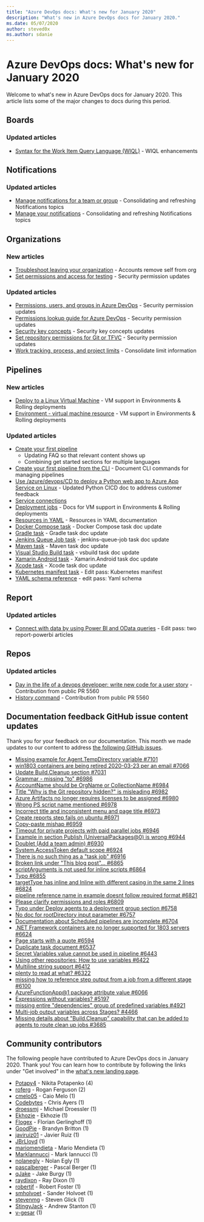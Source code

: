 ```yaml
---
title: "Azure DevOps docs: What's new for January 2020"
description: "What's new in Azure DevOps docs for January 2020."
ms.date: 05/07/2020
author: steved0x
ms.author: sdanie
---
```


# Azure DevOps docs: What's new for January 2020

Welcome to what's new in Azure DevOps docs for January 2020. This article lists some of the major changes to docs during this period.

## Boards

### Updated articles

- [Syntax for the Work Item Query Language (WIQL)](/azure/devops/boards/queries/wiql-syntax) - WIQL enhancements

## Notifications

### Updated articles

- [Manage notifications for a team or group](/azure/devops/notifications/manage-team-group-notifications) - Consolidating and refreshing Notifications topics
- [Manage your notifications](/azure/devops/notifications/manage-your-personal-notifications) - Consolidating and refreshing Notifications topics

## Organizations

### New articles

- [Troubleshoot leaving your organization](/azure/devops/organizations/accounts/faq-leave-organization) - Accounts remove self from org
- [Set permissions and access for testing](/azure/devops/organizations/security/set-permissions-access-test) - Security permission updates

### Updated articles

- [Permissions, users, and groups in Azure DevOps](/azure/devops/organizations/security/permissions) - Security permission updates
- [Permissions lookup guide for Azure DevOps](/azure/devops/organizations/security/permissions-lookup-guide) - Security permission updates
- [Security key concepts](/azure/devops/organizations/security/security-glossary) - Security key concepts updates
- [Set repository permissions for Git or TFVC](/azure/devops/organizations/security/set-git-tfvc-repository-permissions) - Security permission updates
- [Work tracking, process, and project limits](/azure/devops/organizations/settings/work/object-limits) - Consolidate limit information

## Pipelines

### New articles

- [Deploy to a Linux Virtual Machine](/azure/devops/pipelines/ecosystems/deploy-linux-vm) - VM support in Environments & Rolling deployments
- [Environment - virtual machine resource](/azure/devops/pipelines/process/environments-virtual-machines) - VM support in Environments & Rolling deployments

### Updated articles

- [Create your first pipeline](/azure/devops/pipelines/create-first-pipeline)
  - Updating FAQ so that relevant content shows up
  - Combining get started sections for multiple languages
- [Create your first pipeline from the CLI](/azure/devops/pipelines/create-first-pipeline-cli) - Document CLI commands for managing pipelines
- [Use /azure/devops/CD to deploy a Python web app to Azure App Service on Linux](/azure/devops/pipelines/ecosystems/python-webapp) - Updated Python CICD doc to address customer feedback
- [Service connections](/azure/devops/pipelines/library/service-endpoints)
- [Deployment jobs](/azure/devops/pipelines/process/deployment-jobs) - Docs for VM support in Environments & Rolling deployments
- [Resources in YAML](/azure/devops/pipelines/process/resources) - Resources in YAML documentation
- [Docker Compose task](/azure/devops/pipelines/tasks/build/docker-compose) - Docker Compose task doc update
- [Gradle task](/azure/devops/pipelines/tasks/build/gradle) - Gradle task doc update
- [Jenkins Queue Job task](/azure/devops/pipelines/tasks/build/jenkins-queue-job) - jenkins-queue-job task doc update
- [Maven task](/azure/devops/pipelines/tasks/build/maven) - Maven task doc update
- [Visual Studio Build task](/azure/devops/pipelines/tasks/build/visual-studio-build) - vsbuild task doc update
- [Xamarin.Android task](/azure/devops/pipelines/tasks/build/xamarin-android) - Xamarin.Android task doc update
- [Xcode task](/azure/devops/pipelines/tasks/build/xcode) - Xcode task doc update
- [Kubernetes manifest task](/azure/devops/pipelines/tasks/deploy/kubernetes-manifest) - Edit pass: Kubernetes manifest
- [YAML schema reference](/azure/devops/pipelines/yaml-schema) - edit pass: Yaml schema

## Report

### Updated articles

- [Connect with data by using Power BI and OData queries](/azure/devops/report/powerbi/odataquery-connect) - Edit pass: two report-powerbi articles

## Repos

### Updated articles

- [Day in the life of a devops developer: write new code for a user story](/azure/devops/repos/tfvc/day-life-alm-developer-write-new-code-user-story) - Contribution from public PR 5560
- [History command](/azure/devops/repos/tfvc/history-command) - Contribution from public PR 5560

## Documentation feedback GitHub issue content updates

Thank you for your feedback on our documentation. This month we made updates to our content to address [the following GitHub issues](https://github.com/MicrosoftDocs/azure-devops-docs/issues?q=linked%3Apr+type%3Aissue+state%3Aclosed+closed%3A2020-01-01..2020-01-31).

- [Missing example for Agent.TempDirectory variable #7101](https://github.com/MicrosoftDocs/azure-devops-docs/issues/7101)
- [win1803 containers are being retired 2020-03-23 per an email  #7066](https://github.com/MicrosoftDocs/azure-devops-docs/issues/7066)
- [Update Build.Cleanup section #7031](https://github.com/MicrosoftDocs/azure-devops-docs/issues/7031)
- [Grammar - missing "to" #6986](https://github.com/MicrosoftDocs/azure-devops-docs/issues/6986)
- [AccountName should be OrgName or CollectionName #6984](https://github.com/MicrosoftDocs/azure-devops-docs/issues/6984)
- [Title "Why is the Git repository hidden?" is misleading #6982](https://github.com/MicrosoftDocs/azure-devops-docs/issues/6982)
- [Azure Artifacts no longer requires licenses to be assigned #6980](https://github.com/MicrosoftDocs/azure-devops-docs/issues/6980)
- [Wrong PS script name mentioned #6978](https://github.com/MicrosoftDocs/azure-devops-docs/issues/6978)
- [Incorrect title and inconsistent menu and page title #6973](https://github.com/MicrosoftDocs/azure-devops-docs/issues/6973)
- [Create reports step fails on ubuntu #6971](https://github.com/MicrosoftDocs/azure-devops-docs/issues/6971)
- [Copy-paste mishap #6959](https://github.com/MicrosoftDocs/azure-devops-docs/issues/6959)
- [Timeout for private projects with paid parallel jobs #6946](https://github.com/MicrosoftDocs/azure-devops-docs/issues/6946)
- [Example in section Publish (UniversalPackages@0) is wrong #6944](https://github.com/MicrosoftDocs/azure-devops-docs/issues/6944)
- [Doublet (Add a team admin) #6930](https://github.com/MicrosoftDocs/azure-devops-docs/issues/6930)
- [System.AccessToken default scope #6924](https://github.com/MicrosoftDocs/azure-devops-docs/issues/6924)
- [There is no such thing as a "task job" #6916](https://github.com/MicrosoftDocs/azure-devops-docs/issues/6916)
- [Broken link under "This blog post"... #6865](https://github.com/MicrosoftDocs/azure-devops-docs/issues/6865)
- [scriptArguments is not used for inline scripts #6864](https://github.com/MicrosoftDocs/azure-devops-docs/issues/6864)
- [Typo #6855](https://github.com/MicrosoftDocs/azure-devops-docs/issues/6855)
- [targetType has inline and Inline with different casing in the same 2 lines #6824](https://github.com/MicrosoftDocs/azure-devops-docs/issues/6824)
- [pipeline reference name in example doesnt follow required format #6821](https://github.com/MicrosoftDocs/azure-devops-docs/issues/6821)
- [Please clarify permissions and roles #6809](https://github.com/MicrosoftDocs/azure-devops-docs/issues/6809)
- [Typo under Deploy agents to a deployment group section #6758](https://github.com/MicrosoftDocs/azure-devops-docs/issues/6758)
- [No doc for rootDirectory input parameter #6757](https://github.com/MicrosoftDocs/azure-devops-docs/issues/6757)
- [Documentation about Scheduled pipelines are incomplete #6704](https://github.com/MicrosoftDocs/azure-devops-docs/issues/6704)
- [.NET Framework containers are no longer supported for 1803 servers #6624](https://github.com/MicrosoftDocs/azure-devops-docs/issues/6624)
- [Page starts with a quote #6594](https://github.com/MicrosoftDocs/azure-devops-docs/issues/6594)
- [Duplicate task document #6537](https://github.com/MicrosoftDocs/azure-devops-docs/issues/6537)
- [Secret Variables value cannot be used in pipeline #6443](https://github.com/MicrosoftDocs/azure-devops-docs/issues/6443)
- [Using other repositories: How to use variables #6422](https://github.com/MicrosoftDocs/azure-devops-docs/issues/6422)
- [Multiline string support #6412](https://github.com/MicrosoftDocs/azure-devops-docs/issues/6412)
- [plenty to read at what? #6322](https://github.com/MicrosoftDocs/azure-devops-docs/issues/6322)
- [missing how to reference step output from a job from a different stage #6100](https://github.com/MicrosoftDocs/azure-devops-docs/issues/6100)
- [AzureFunctionApp@1 package attribute value #6066](https://github.com/MicrosoftDocs/azure-devops-docs/issues/6066)
- [Expressions without variables? #5197](https://github.com/MicrosoftDocs/azure-devops-docs/issues/5197)
- [missing entire "dependencies" group of predefined variables #4921](https://github.com/MicrosoftDocs/azure-devops-docs/issues/4921)
- [Multi-job output variables across Stages? #4466](https://github.com/MicrosoftDocs/azure-devops-docs/issues/4466)
- [Missing details about "Build.Cleanup" capability that can be added to agents to route clean up jobs #3685](https://github.com/MicrosoftDocs/azure-devops-docs/issues/3685)


## Community contributors

The following people have contributed to Azure DevOps docs in January 2020. Thank you! You can learn how to contribute by following the links under "Get involved" in the [what's new landing page](index.yml).

- [Potapy4](https://github.com/Potapy4) - Nikita Potapenko (4)
- [roferg](https://github.com/roferg) - Rogan Ferguson (2)
- [cmelo05](https://github.com/cmelo05) - Caio Melo (1)
- [Codebytes](https://github.com/Codebytes) - Chris Ayers (1)
- [droessmj](https://github.com/droessmj) - Michael Droessler (1)
- [Ekhozie](https://github.com/Ekhozie) - Ekhozie (1)
- [Flogex](https://github.com/Flogex) - Florian Gerlinghoff (1)
- [GoodPie](https://github.com/GoodPie) - Brandyn Britton (1)
- [javiruiz01](https://github.com/javiruiz01) - Javier Ruiz (1)
- [JBrLloyd](https://github.com/JBrLloyd) (1)
- [mariomendieta](https://github.com/mariomendieta) - Mario Mendieta (1)
- [MarkIannucci](https://github.com/MarkIannucci) - Mark Iannucci (1)
- [nolanegly](https://github.com/nolanegly) - Nolan Egly (1)
- [pascalberger](https://github.com/pascalberger) - Pascal Berger (1)
- [qJake](https://github.com/qJake) - Jake Burgy (1)
- [raydixon](https://github.com/raydixon) - Ray Dixon (1)
- [robertjf](https://github.com/robertjf) - Robert Foster (1)
- [smholvoet](https://github.com/smholvoet) - Sander Holvoet (1)
- [stevenmg](https://github.com/stevenmg) - Steven Glick (1)
- [StingyJack](https://github.com/StingyJack) - Andrew Stanton (1)
- [v-gesar](https://github.com/v-gesar) (1)
